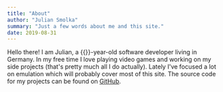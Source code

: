 ```yaml
---
title: "About"
author: "Julian Smolka"
summary: "Just a few words about me and this site."
date: 2019-08-31
---
```

Hello there! I am Julian, a {{<age>}}-year-old software developer living in Germany. In my free time I love playing video games and working on my side projects (that's pretty much all I do actually). Lately I've focused a lot on emulation which will probably cover most of this site. The source code for my projects can be found on [GitHub](https://github.com/jsmolka).
